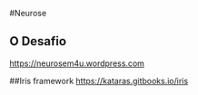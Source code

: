 #Neurose

## O Desafio
https://neurosem4u.wordpress.com

##Iris framework
https://kataras.gitbooks.io/iris